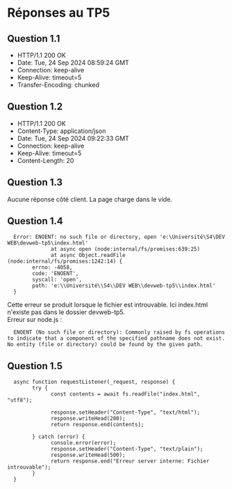 # Réponses au TP5

## Question 1.1


- HTTP/1.1 200 OK
- Date: Tue, 24 Sep 2024 08:59:24 GMT
- Connection: keep-alive
- Keep-Alive: timeout=5
- Transfer-Encoding: chunked


## Question 1.2

- HTTP/1.1 200 OK
- Content-Type: application/json
- Date: Tue, 24 Sep 2024 09:22:33 GMT
- Connection: keep-alive
- Keep-Alive: timeout=5
- Content-Length: 20


## Question 1.3

Aucune réponse côté client. La page charge dans le vide.


## Question 1.4


      Error: ENOENT: no such file or directory, open 'e:\Université\S4\DEV WEB\devweb-tp5\index.html'
                  at async open (node:internal/fs/promises:639:25)
                  at async Object.readFile (node:internal/fs/promises:1242:14) {
            errno: -4058,
            code: 'ENOENT',
            syscall: 'open',
            path: 'e:\\Université\\S4\\DEV WEB\\devweb-tp5\\index.html'
      }

Cette erreur se produit lorsque le fichier est introuvable. Ici index.html n'existe pas dans le dossier devweb-tp5.
<br>Erreur sur node.js :<br>

      ENOENT (No such file or directory): Commonly raised by fs operations to indicate that a component of the specified pathname does not exist. No entity (file or directory) could be found by the given path.


## Question 1.5


      async function requestListener(_request, response) {
            try {
                  const contents = await fs.readFile("index.html", "utf8");

                  response.setHeader("Content-Type", "text/html");
                  response.writeHead(200);
                  return response.end(contents);

            } catch (error) {
                  console.error(error);
                  response.setHeader("Content-Type", "text/plain");
                  response.writeHead(500);
                  return response.end("Erreur server interne: Fichier introuvable");
            }
      }